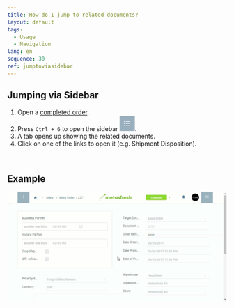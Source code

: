 ```yaml
---
title: How do I jump to related documents?
layout: default
tags:
  - Usage
  - Navigation
lang: en
sequence: 30
ref: jumptoviasidebar
---
```


## Jumping via Sidebar

1. Open a [completed order](SalesOrder_recording).
1. Press `Ctrl + 6` to open the sidebar ![](assets/Sidebar_Icon_WebUI.png).
1. A tab opens up showing the related documents.
1. Click on one of the links to open it (e.g. Shipment Disposition).
<br>

## Example

![](assets/jumptosidebar.gif)
